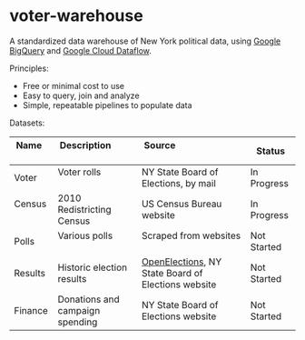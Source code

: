 # voter-warehouse

A standardized data warehouse of New York political data, using [Google BigQuery](https://cloud.google.com/bigquery) and [Google Cloud Dataflow](https://cloud.google.com/dataflow).

Principles:
* Free or minimal cost to use
* Easy to query, join and analyze
* Simple, repeatable pipelines to populate data

Datasets:

| Name     | Description               | Source                               | Status          |
|----------|---------------------------|--------------------------------------|-----------------|
| Voter    | Voter rolls               | NY State Board of Elections, by mail | In Progress     |
| Census   | 2010 Redistricting Census | US Census Bureau website             | In Progress     |
| Polls    | Various polls             | Scraped from websites                | Not Started     |
| Results  | Historic election results | [OpenElections](http://github.com/openelections), NY State Board of Elections website | Not Started |
| Finance  | Donations and campaign spending | NY State Board of Elections website | Not Started |
